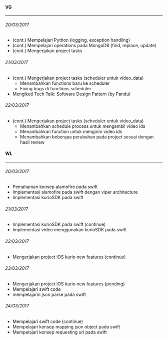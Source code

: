 #### VG
---

###### 20/03/2017
* (cont.) Mempelajari Python (logging, exception handling)
* (cont.) Mempelajari operations pada MongoDB (find, replace, update)
* (cont.) Mengerjakan project tasks

###### 21/03/2017
* (cont.) Mengerjakan project tasks (scheduler untuk video_data)
    * Menambahkan functions baru ke scheduler
    * Fixing bugs di functions scheduler
* Mengikuti Tech Talk: Software Design Pattern (by Pandu)

###### 22/03/2017
* (cont.) Mengerjakan project tasks (scheduler untuk video_data)
    * Menambahkan schedule process untuk mengambil video ids
    * Menambahkan function untuk mengirim video ids
    * Menambahkan beberapa perubahan pada project sesuai dengan hasil review

#### WL
---

###### 20/03/2017
* Pemahaman konsep alamofire pada swift
* Implementasi alamofire pada swift dengan viper architecture
* Implementasi kurioSDK pada swift

###### 21/03/2017
* Implementasi kurioSDK pada swift (continue)
* Implementasi video menggunakan kurioSDK pada swift


###### 22/03/2017
* Mengerjakan project iOS kurio new features (continue)

###### 23/03/2017
* Mengerjakan project iOS kurio new features (pending)
* Mempelajari swift code
* mempelajarin json parse pada swift

###### 24/03/2017
* Mempelajari swift code (continue)
* Mempelajari konsep mapping json object pada swift
* Mempelajari konsep requesting url pada swift
